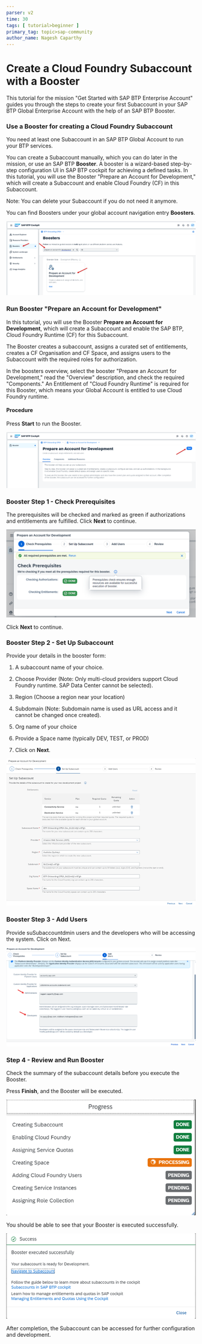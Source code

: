 ```yaml
---
parser: v2
time: 30
tags: [ tutorial>beginner ]
primary_tag: topic>sap-community
author_name: Nagesh Caparthy
---
```


# Create a Cloud Foundry Subaccount with a Booster

This tutorial for the mission "Get Started with SAP BTP Enterprise Account" guides you through the steps to create your first Subaccount in your SAP BTP Global Enterprise Account with the help of an SAP BTP Booster.


### Use a Booster for creating a Cloud Foundry Subaccount

You need at least one Subaccount in an SAP BTP Global Account to run your BTP services.

You can create a Subaccount manually, which you can do later in the mission, or use an SAP BTP **Booster**. A booster is a wizard-based step-by-step configuration UI in SAP BTP cockpit for achieving a defined tasks. In this tutorial, you will use the Booster "Prepare an Account for Development," which will create a Subaccount and enable Cloud Foundry (CF) in this Subaccount.

Note: You can delete your Subaccount if you do not need it anymore.

You can find Boosters under your global account navigation entry **Boosters**.

![Find Boosters](images/3_1_find_boosters.png)



### Run Booster "Prepare an Account for Development"

In this tutorial, you will use the Booster **Prepare an Account for Development**, which will create a Subaccount and enable the SAP BTP, Cloud Foundry Runtime (CF) for this Subaccount.

The Booster creates a subaccount, assigns a curated set of entitlements, creates a CF Organisation and CF Space, and assigns users to the Subaccount with the required roles for authorization. 

In the boosters overview, select the booster "Prepare an Account for Development," read the "Overview" description, and check the required "Components." An Entitlement of "Cloud Foundry Runtime" is required for this Booster, which means your Global Account is entitled to use Cloud Foundry runtime. 


#### Procedure

Press **Start** to run the Booster.

![Find Boosters](images/3_2_choose_booster.png)



### Booster Step 1 - Check Prerequisites

The prerequisites will be checked and marked as green if authorizations and entitlements are fulfilled. Click **Next** to continue.

![Check Prerequisite in Booster Step 1](images/3_3_booster_step1.png)

Click **Next** to continue.

### Booster Step 2 - Set Up Subaccount

Provide your details in the booster form:

1. A subaccount name of your choice.

2. Choose Provider (Note: Only multi-cloud providers support Cloud Foundry runtime. SAP Data Center cannot be selected).

3. Region (Choose a region near your location)
4. Subdomain (Note: Subdomain name is used as URL access and it cannot be changed once created).
5. Org name of your choice
6. Provide a Space name (typically DEV, TEST, or PROD)

7. Click on **Next**.


![Find Boosters](images/3_4_booster_step2.png)


### Booster Step 3 - Add Users

Provide suSubaccountdmin users and the developers who will be accessing the system. Click on Next.

![Find Boosters](images/3_5_booster_step3.png)


### Step 4 - Review and Run Booster

Check the summary of the subaccount details before you execute the Booster.

Press **Finish**, and the Booster will be executed.

![Find Boosters](images/3_6_booster_step4.png)



You should be able to see that your Booster is executed successfully.

![Booster success message](images/3_7_booster_success.png)

After completion, the Subaccount can be accessed for further configuration and development.





